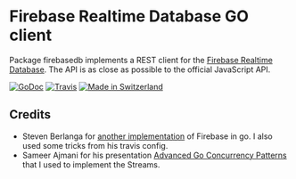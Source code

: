 # Firebase Realtime Database GO client

Package firebasedb implements a REST client for the
[Firebase Realtime Database](https://firebase.google.com/docs/database/).
The API is as close as possible to the official JavaScript API.

[![GoDoc](https://godoc.org/github.com/BlueMasters/firebasedb?status.svg)](https://godoc.org/github.com/spf13/hugo)
[![Travis](https://img.shields.io/travis/BlueMasters/firebasedb.svg)](https://travis-ci.org/BlueMasters/firebasedb)
[![Made in Switzerland](https://img.shields.io/badge/Made%20with%20♥%20in-Fribourg%20%2F%20Switzerland-blue.svg)](http://fribourg.ch/fr/)

## Credits
* Steven Berlanga for [another implementation](https://github.com/zabawaba99/firego) of
  Firebase in go. I also used some tricks from his travis config.
* Sameer Ajmani for his presentation [Advanced Go Concurrency Patterns](https://blog.golang.org/advanced-go-concurrency-patterns)
  that I used to implement the Streams.